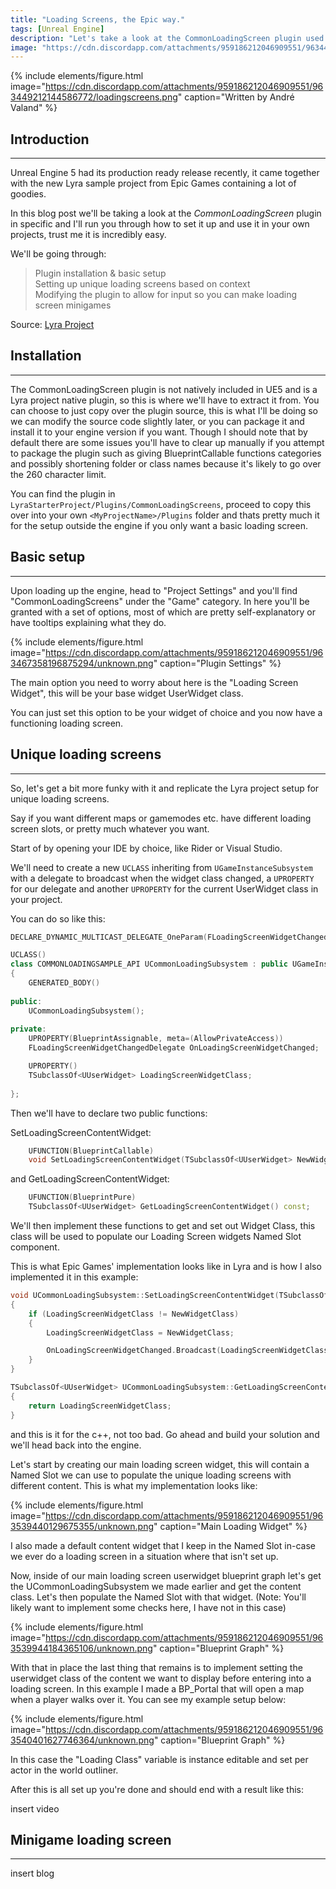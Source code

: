 ```yaml
---
title: "Loading Screens, the Epic way."
tags: [Unreal Engine]
description: "Let's take a look at the CommonLoadingScreen plugin used in Epic's Lyra content example. Click to read more..."
image: "https://cdn.discordapp.com/attachments/959186212046909551/963449212144586772/loadingscreens.png"
---
```


<!-- Intro Image -->

{% include elements/figure.html image="https://cdn.discordapp.com/attachments/959186212046909551/963449212144586772/loadingscreens.png" caption="Written by André Valand" %}

<!-- Blog Post Content -->

## Introduction
---

Unreal Engine 5 had its production ready release recently, it came together with the new Lyra sample project from Epic Games containing a lot of goodies. 

In this blog post we'll be taking a look at the *CommonLoadingScreen* plugin in specific and I'll run you through how to set it up and use it in your own projects, trust me it is incredibly easy.

We'll be going through:
>  Plugin installation & basic setup<br>
>  Setting up unique loading screens based on context<br>
>  Modifying the plugin to allow for input so you can make loading screen minigames

Source: [Lyra Project](https://www.unrealengine.com/marketplace/en-US/product/lyra)

## Installation
---

The CommonLoadingScreen plugin is not natively included in UE5 and is a Lyra project native plugin, so this is where we'll have to extract it from. You can choose to just copy over the plugin source, this is what I'll be doing so we can modify the source code slightly later, or you can package it and install it to your engine version if you want. Though I should note that by default there are some issues you'll have to clear up manually if you attempt to package the plugin such as giving BlueprintCallable functions categories and possibly shortening folder or class names because it's likely to go over the 260 character limit.

You can find the plugin in `LyraStarterProject/Plugins/CommonLoadingScreens`, proceed to copy this over into your own `<MyProjectName>/Plugins` folder and thats pretty much it for the setup outside the engine if you only want a basic loading screen.

## Basic setup
---

Upon loading up the engine, head to "Project Settings" and you'll find "CommonLoadingScreens" under the "Game" category. In here you'll be granted with a set of options, most of which are pretty self-explanatory or have tooltips explaining what they do.

{% include elements/figure.html image="https://cdn.discordapp.com/attachments/959186212046909551/963467358196875294/unknown.png" caption="Plugin Settings" %}
  
The main option you need to worry about here is the "Loading Screen Widget", this will be your base widget UserWidget class.
  
You can just set this option to be your widget of choice and you now have a functioning loading screen.

## Unique loading screens
---

So, let's get a bit more funky with it and replicate the Lyra project setup for unique loading screens.

Say if you want different maps or gamemodes etc. have different loading screen slots, or pretty much whatever you want.

Start of by opening your IDE by choice, like Rider or Visual Studio.

We'll need to create a new `UCLASS` inheriting from `UGameInstanceSubsystem` with a delegate to broadcast when the widget class changed, a `UPROPERTY` for our delegate and another `UPROPERTY` for the current UserWidget class in your project.

You can do so like this:

```cpp
DECLARE_DYNAMIC_MULTICAST_DELEGATE_OneParam(FLoadingScreenWidgetChangedDelegate, TSubclassOf<UUserWidget>, NewWidgetClass);

UCLASS()
class COMMONLOADINGSAMPLE_API UCommonLoadingSubsystem : public UGameInstanceSubsystem
{
	GENERATED_BODY()
	
public:
	UCommonLoadingSubsystem();
  
private:
	UPROPERTY(BlueprintAssignable, meta=(AllowPrivateAccess))
	FLoadingScreenWidgetChangedDelegate OnLoadingScreenWidgetChanged;

	UPROPERTY()
	TSubclassOf<UUserWidget> LoadingScreenWidgetClass;
	
};
```

Then we'll have to declare two public functions:

SetLoadingScreenContentWidget:

```cpp
	UFUNCTION(BlueprintCallable)
	void SetLoadingScreenContentWidget(TSubclassOf<UUserWidget> NewWidgetClass);
```

and GetLoadingScreenContentWidget:

```cpp
	UFUNCTION(BlueprintPure)
	TSubclassOf<UUserWidget> GetLoadingScreenContentWidget() const;
```

We'll then implement these functions to get and set out Widget Class, this class will be used to populate our Loading Screen widgets Named Slot component.

This is what Epic Games' implementation looks like in Lyra and is how I also implemented it in this example:

```cpp
void UCommonLoadingSubsystem::SetLoadingScreenContentWidget(TSubclassOf<UUserWidget> NewWidgetClass)
{
	if (LoadingScreenWidgetClass != NewWidgetClass)
	{
		LoadingScreenWidgetClass = NewWidgetClass;

		OnLoadingScreenWidgetChanged.Broadcast(LoadingScreenWidgetClass);
	}
}

TSubclassOf<UUserWidget> UCommonLoadingSubsystem::GetLoadingScreenContentWidget() const
{
	return LoadingScreenWidgetClass;
}
```

and this is it for the c++, not too bad. Go ahead and build your solution and we'll head back into the engine.

Let's start by creating our main loading screen widget, this will contain a Named Slot we can use to populate the unique loading screens with different content. This is what my implementation looks like:

{% include elements/figure.html image="https://cdn.discordapp.com/attachments/959186212046909551/963539440129675355/unknown.png" caption="Main Loading Widget" %}

I also made a default content widget that I keep in the Named Slot in-case we ever do a loading screen in a situation where that isn't set up.

Now, inside of our main loading screen userwidget blueprint graph let's get the UCommonLoadingSubsystem we made earlier and get the content class. Let's then populate the Named Slot with that widget. (Note: You'll likely want to implement some checks here, I have not in this case) 

{% include elements/figure.html image="https://cdn.discordapp.com/attachments/959186212046909551/963539944184365106/unknown.png" caption="Blueprint Graph" %}

With that in place the last thing that remains is to implement setting the userwidget class of the content we want to display before entering into a loading screen. In this example I made a BP_Portal that will open a map when a player walks over it. You can see my example setup below:

{% include elements/figure.html image="https://cdn.discordapp.com/attachments/959186212046909551/963540401627746364/unknown.png" caption="Blueprint Graph" %}

In this case the "Loading Class" variable is instance editable and set per actor in the world outliner.

After this is all set up you're done and should end with a result like this:

insert video

## Minigame loading screen
---

insert blog
